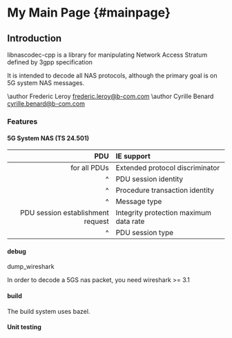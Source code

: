 My Main Page                         {#mainpage}
============

Introduction
------------

libnascodec-cpp is a library for manipulating Network Access Stratum defined by 3gpp specification

It is intended to decode all NAS protocols, although the primary goal is on 5G system NAS messages.

\author Frederic Leroy <frederic.leroy@b-com.com>
\author Cyrille Benard <cyrille.benard@b-com.com>

### Features

#### 5G System NAS (TS 24.501)


PDU                               | IE support                             
--------------------------------: | :--------------------------------------
for all PDUs                      | Extended protocol discriminator        
^                                 | PDU session identity                   
^                                 | Procedure transaction identity         
^                                 | Message type                           
PDU session establishment request | Integrity protection maximum data rate 
^                                 | PDU session type                       

#### debug


dump_wireshark

In order to decode a 5GS nas packet, you need wireshark >= 3.1



#### build

The build system uses bazel.

#### Unit testing